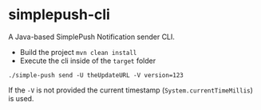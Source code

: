 simplepush-cli
==============

A Java-based SimplePush Notification sender CLI.

* Build the project ```mvn clean install```
* Execute the cli inside of the ```target``` folder

```
./simple-push send -U theUpdateURL -V version=123
```

If the ```-V``` is not provided the current timestamp (```System.currentTimeMillis```) is used.
